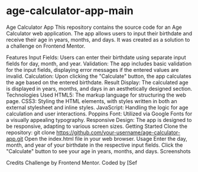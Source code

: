 # age-calculator-app-main

Age Calculator App
This repository contains the source code for an Age Calculator web application. The app allows users to input their birthdate and receive their age in years, months, and days. It was created as a solution to a challenge on Frontend Mentor.

Features
Input Fields: Users can enter their birthdate using separate input fields for day, month, and year.
Validation: The app includes basic validation for the input fields, displaying error messages if the entered values are invalid.
Calculation: Upon clicking the "Calculate" button, the app calculates the age based on the entered birthdate.
Result Display: The calculated age is displayed in years, months, and days in an aesthetically designed section.
Technologies Used
HTML5: The markup language for structuring the web page.
CSS3: Styling the HTML elements, with styles written in both an external stylesheet and inline styles.
JavaScript: Handling the logic for age calculation and user interactions.
Poppins Font: Utilized via Google Fonts for a visually appealing typography.
Responsive Design: The app is designed to be responsive, adapting to various screen sizes.
Getting Started
Clone the repository: git clone https://github.com/your-username/age-calculator-app.git
Open the index.html file in your web browser.
Usage
Enter the day, month, and year of your birthdate in the respective input fields.
Click the "Calculate" button to see your age in years, months, and days.
Screenshots

Credits
Challenge by Frontend Mentor.
Coded by [Sef

